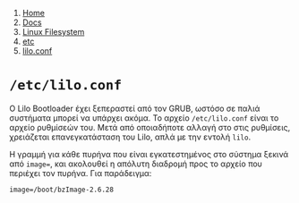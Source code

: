 <!-- -
Title: /etc/lilo.conf (ελληνικά)
Description: Σημειώσεις για το αρχείο ρυθμίσεων του LILO, '/etc/lilo.conf'
Author: Marios Zindilis
First Published: 2012-02-08
Last Updated: 2014-01-05
- -->

<ol class="breadcrumb" itemprop="breadcrumb">
    <li><a href="/">Home</a></li>
    <li><a href="/docs/">Docs</a></li>
    <li><a href="/docs/lfs/">Linux Filesystem</a></li>
    <li><a href="/docs/lfs/etc/">etc</a></li>
    <li><a href="/docs/lfs/etc/lilo.conf.html">lilo.conf</a></li>
</ol>

`/etc/lilo.conf`
================

Ο Lilo Bootloader έχει ξεπεραστεί από τον GRUB, ωστόσο σε παλιά 
συστήματα μπορεί να υπάρχει ακόμα. Το αρχείο <code>/etc/lilo.conf</code> 
είναι το αρχείο ρυθμίσεών του. Μετά από οποιαδήποτε αλλαγή στο στις 
ρυθμίσεις, χρειάζεται επανεγκατάσταση του Lilo, απλά με την εντολή 
<code>lilo</code>.

Η γραμμή για κάθε πυρήνα που είναι εγκατεστημένος στο σύστημα ξεκινά 
από <code>image=</code>, και ακολουθεί η απόλυτη διαδρομή προς το 
αρχείο που περιέχει τον πυρήνα. Για παράδειγμα:

    image=/boot/bzImage-2.6.28
